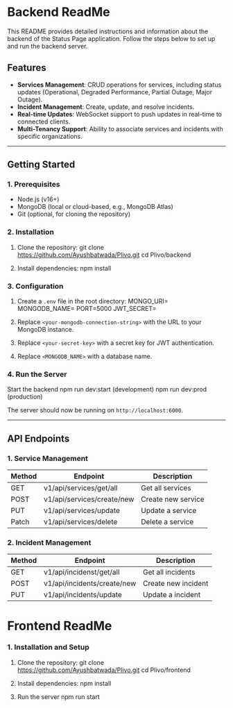 # Backend ReadMe

This README provides detailed instructions and information about the backend of the Status Page application. Follow the steps below to set up and run the backend server.

## **Features**

- **Services Management**: CRUD operations for services, including status updates (Operational, Degraded Performance, Partial Outage, Major Outage).
- **Incident Management**: Create, update, and resolve incidents.
- **Real-time Updates**: WebSocket support to push updates in real-time to connected clients.
- **Multi-Tenancy Support**: Ability to associate services and incidents with specific organizations.

---

## **Getting Started**

### **1. Prerequisites**

- Node.js (v16+)
- MongoDB (local or cloud-based, e.g., MongoDB Atlas)
- Git (optional, for cloning the repository)

### **2. Installation**

1. Clone the repository:
   git clone https://github.com/Ayushbatwada/Plivo.git
   cd Plivo/backend

2. Install dependencies:
   npm install

### **3. Configuration**

1. Create a `.env` file in the root directory:
   MONGO_URI=<your-mongodb-connection-string>
   MONGODB_NAME=<Your db name>
   PORT=5000
   JWT_SECRET=<your-secret-key>

2. Replace `<your-mongodb-connection-string>` with the URL to your MongoDB instance.
3. Replace `<your-secret-key>` with a secret key for JWT authentication.
4. Replace `<MONGODB_NAME>` with a database name.

### **4. Run the Server**

Start the backend
npm run dev:start (development)
npm run dev:prod (production)

The server should now be running on `http://localhost:6000`.

---

## **API Endpoints**

### **1. Service Management**

| Method | Endpoint                    | Description                |
|--------|-----------------------------|----------------------------|
| GET    | v1/api/services/get/all     | Get all services           |
| POST   | v1/api/services/create/new  | Create new service         |
| PUT    | v1/api/services/update      | Update a service           |
| Patch  | v1/api/services/delete      | Delete a service           |

### **2. Incident Management**

| Method | Endpoint                     | Description                |
|--------|------------------------------|----------------------------|
| GET    | v1/api/incidenst/get/all     | Get all incidents         |
| POST   | v1/api/incidents/create/new  | Create new incident       | 
| PUT    | v1/api/incidents/update      | Update a incident         |



# Frontend ReadMe

### **1. Installation and Setup**

1. Clone the repository:
   git clone https://github.com/Ayushbatwada/Plivo.git
   cd Plivo/frontend

2. Install dependencies:
   npm install

3. Run the server
   npm run start
